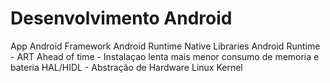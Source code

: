 # Desenvolvimento Android
App
  Android Framework
    Android Runtime
      Native Libraries
      Android Runtime - ART Ahead of time - Instalaçao lenta mais menor consumo de memoria e bateria
        HAL/HIDL - Abstração de Hardware
          Linux Kernel
         
         
       


